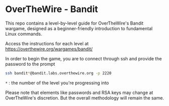 # OverTheWire - Bandit
This repo contains a level-by-level guide for OverTheWire's Bandit wargame, designed as a beginner-friendly introduction to fundamental Linux commands.

Access the instructions for each level at https://overthewire.org/wargames/bandit/

In order to begin the game, you are to connect through ssh and provide the password to the prompt
```sh
ssh bandit*@bandit.labs.overthewire.org -p 2220
```
``*`` : the number of the level you're progressing into

Please note that elements like passwords and RSA keys may change at OverTheWire's discretion. But the overall methodology will remain the same.
